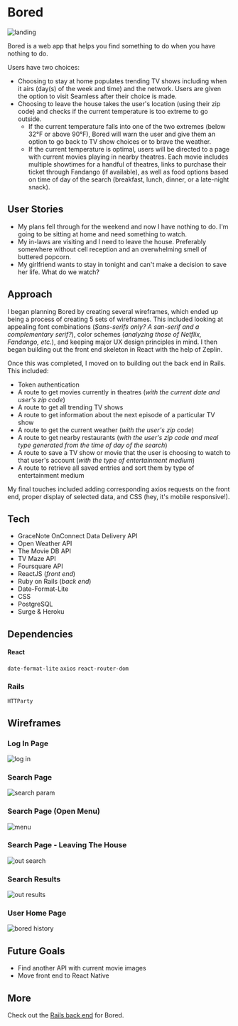 # Bored

![landing](https://user-images.githubusercontent.com/24556028/33004684-3619abe0-cd90-11e7-83ae-75b661db608d.png)

Bored is a web app that helps you find something to do when you have nothing to do.

Users have two choices:
* Choosing to stay at home populates trending TV shows including when it airs (day(s) of the week and time) and the network. Users are given the option to visit Seamless after their choice is made.
* Choosing to leave the house takes the user's location (using their zip code) and checks if the current temperature is too extreme to go outside. 
   * If the current temperature falls into one of the two extremes (below 32&deg;F or above 90&deg;F), Bored will warn the user and give them an option to go back to TV show choices or to brave the weather.
   * If the current temperature is optimal, users will be directed to a page with current movies playing in nearby theatres. Each movie includes multiple showtimes for a handful of theatres, links to purchase their ticket through Fandango (if available), as well as food options based on time of day of the search (breakfast, lunch, dinner, or a late-night snack).

## User Stories
- My plans fell through for the weekend and now I have nothing to do. I'm going to be sitting at home and need something to watch.
- My in-laws are visiting and I need to leave the house. Preferably somewhere without cell reception and an overwhelming smell of buttered popcorn.
- My girlfriend wants to stay in tonight and can't make a decision to save her life. What do we watch?

## Approach
I began planning Bored by creating several wireframes, which ended up being a process of creating 5 sets of wireframes. This included looking at appealing font combinations (_Sans-serifs only? A san-serif and a complementary serif?_), color schemes (_analyzing those of Netflix, Fandango, etc._), and keeping major UX design principles in mind. I then began building out the front end skeleton in React with the help of Zeplin. 

Once this was completed, I moved on to building out the back end in Rails. This included:

* Token authentication
* A route to get movies currently in theatres (_with the current date and user's zip code_)
* A route to get all trending TV shows
* A route to get information about the next episode of a particular TV show
* A route to get the current weather (_with the user's zip code_)
* A route to get nearby restaurants (_with the user's zip code and meal type generated from the time of day of the search_)
* A route to save a TV show or movie that the user is choosing to watch to that user's account (_with the type of entertainment medium_)
* A route to retrieve all saved entries and sort them by type of entertainment medium

My final touches included adding corresponding axios requests on the front end, proper display of selected data, and CSS (hey, it's mobile responsive!).

## Tech
- GraceNote OnConnect Data Delivery API
- Open Weather API
- The Movie DB API
- TV Maze API
- Foursquare API
- ReactJS (_front end_)
- Ruby on Rails (_back end_)
- Date-Format-Lite
- CSS
- PostgreSQL
- Surge & Heroku

## Dependencies
#### React
`date-format-lite`
`axios`
`react-router-dom`

### Rails
`HTTParty`

## Wireframes

### Log In Page
![log in](https://user-images.githubusercontent.com/24556028/33004685-36286ee6-cd90-11e7-9328-4d97bc838b3a.png)

### Search Page
![search param](https://user-images.githubusercontent.com/24556028/33004689-36576b92-cd90-11e7-9193-5bfff1e10202.png)

### Search Page (Open Menu)
![menu](https://user-images.githubusercontent.com/24556028/33004686-36352b4a-cd90-11e7-98cd-196813f97bb6.png)

### Search Page - Leaving The House
![out search](https://user-images.githubusercontent.com/24556028/33004688-364e9d96-cd90-11e7-81bd-d0ec0677d373.png)

### Search Results
![out results](https://user-images.githubusercontent.com/24556028/33004687-36429974-cd90-11e7-8034-29fa583ad30b.png)

### User Home Page
![bored history](https://user-images.githubusercontent.com/24556028/33004683-360a7706-cd90-11e7-8608-3375ccce54cc.png)

## Future Goals
* Find another API with current movie images
* Move front end to React Native

## More
Check out the [Rails back end](https://github.com/beccaLeeBae/Bored-Rails) for Bored.